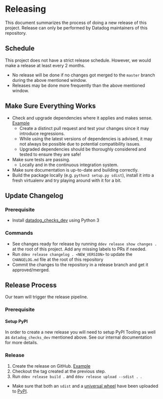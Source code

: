# Releasing

This document summarizes the process of doing a new release of this project.
Release can only be performed by Datadog maintainers of this repository.

## Schedule
This project does not have a strict release schedule. However, we would make a release at least every 2 months.
  - No release will be done if no changes got merged to the `master` branch during the above mentioned window.
  - Releases may be done more frequently than the above mentioned window.

## Make Sure Everything Works

* Check and upgrade dependencies where it applies and makes sense. [Example](https://github.com/DataDog/datadogpy/commit/f81efe8cbf6e5bc5cb4ab46da750248161d0c548#diff-2eeaed663bd0d25b7e608891384b7298)
  - Create a distinct pull request and test your changes since it may introduce regressions.
  - While using the latest versions of dependencies is advised, it may not always be possible due to potential compatibility issues.
  - Upgraded dependencies should be thoroughly considered and tested to ensure they are safe!
* Make sure tests are passing.
  - Locally and in the continuous integration system.
* Make sure documentation is up-to-date and building correctly.
* Build the package locally (e.g. `python3 setup.py sdist`), install it into a fresh virtualenv and try playing around with it for a bit.

## Update Changelog

### Prerequisite

- Install [datadog_checks_dev](https://datadog-checks-base.readthedocs.io/en/latest/datadog_checks_dev.cli.html#installation) using Python 3

### Commands

- See changes ready for release by running `ddev release show changes .` at the root of this project. Add any missing labels to PRs if needed.
- Run `ddev release changelog . <NEW_VERSION>` to update the `CHANGELOG.md` file at the root of this repository
- Commit the changes to the repository in a release branch and get it approved/merged.

## Release Process

Our team will trigger the release pipeline.

### Prerequisite

#### Setup PyPI

In order to create a new release you will need to setup PyPI Tooling as well as `datadog_checks_dev` mentioned above.
See our internal documentation for more details.

### Release

1. Create the release on GitHub. [Example](https://github.com/DataDog/datadogpy/releases/tag/v0.33.0)
2. Checkout the tag created at the previous step.
3. Run `ddev release build .` and `ddev release upload --sdist . `.
  - Make sure that both an `sdist` and a [universal wheel](https://packaging.python.org/guides/distributing-packages-using-setuptools/#universal-wheels) have been uploaded to [PyPI](https://pypi.python.org/pypi/datadog/).
